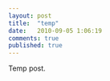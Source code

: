 ```yaml
---
layout: post
title:  "temp"
date:   2010-09-05 1:06:19
comments: true
published: true
---
```

Temp post.








